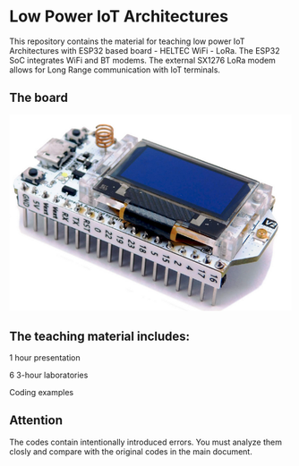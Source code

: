 # Low Power IoT Architectures
This repository contains the material for teaching low power IoT Architectures with ESP32 based board - HELTEC WiFi - LoRa.
The ESP32 SoC integrates WiFi and BT modems. The external SX1276 LoRa modem allows for Long Range communication with IoT terminals.

## The board
<picture>
 <img alt="YOUR-ALT-TEXT" src="images/IoT.ESP32.Heltec.LoRa.png">
</picture>


## The teaching material includes:

1 hour presentation

6 3-hour laboratories 

Coding examples

## Attention
The codes contain intentionally introduced errors.
You must analyze them closly and compare with the original codes in the main document.



